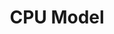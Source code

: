 ---
title: CPU Model
position: 3.2
type: 
description: 
content_markdown: |-
  ###### The CPU model node in the Technopedia database stores information about CPUs, such as the model ID, number or cores, and model information. 

  The CPU_MODEL node is connected to the MANUFACTURER node by a `HAS_A` relationship, which points from the MANUFACTURER to the CPU node.

  Here's a simple query to return 25 results for CPU models:

  `MATCH (n:CPU_MODEL) RETURN n LIMIT 25`
   {: .info}
  
  <br>
    
  The following diagram shows the CPU node and other nodes.
  <br>
  ![API Image](/images/cpu.png){:class="img-responsive"} <br>
  
  
  #### Query Examples <br>
    
  To use the MATCH statements in the following examples, you append the MATCH statement to the following tql endpoint and run a GET request from a API client or use cURL. <br>
   <br>
  `https://v6-1.technopedia.com/tql?q=<MATCH Statement>`


left_code_blocks:
  - code_block: |
      MATCH (n:CPU_MODEL) RETURN n.isa_bit_mode, n.num_threads

       RESPONSE SAMPLE

      {
        "results": [
            {
                "test",
                "s.test",
                "s.anything"
            }
        ]
      {  


    title: Example one
    language: javascript
  - code_block: >-
      MATCH (n:CPU_MODEL) RETURN n.model, n.cores, n.clockrate


       RESPONSE SAMPLE

      {
        "results": [
            {
                "n.clockrate": null,
                "n.cores": "1",
                "n.model": "HyperSPARC Processor 125 MHz (Colorado 2)"
            },
            {
                "n.clockrate": null,
                "n.cores": "2",
                "n.model": "Core 2 Duo Mobile Processor 1.50 GHz (Merom)"
            },
            {
                "n.clockrate": null,
                "n.cores": "8",
                "n.model": "Opteron 6134 Processor 2.30 GHz (Magny-Cours)"
            },
            {
                "n.clockrate": null,
                "n.cores": "1",
                "n.model": "Sempron 2200+ Processor 1.50 GHz (Thorton)"
            },
            {
                "n.clockrate": null,
                "n.cores": "1",
                "n.model": "Itanium 2 Processor 9110N 1.60 GHz (Montvale)"
            },
            {
                "n.clockrate": null,
                "n.cores": "1",
                "n.model": "Xeon 3.0E Processor 3.00 GHz (Irwindale)"
            },
            {
                "n.clockrate": null,
                "n.cores": "2",
                "n.model": "Celeron Processor 2.60 GHz"
            }
        ]
      {  

    title: Example two
    language: javascript

  - code_block: |-
      MATCH (n:CPU_MODEL)<-[:HAS_A]->(x:MANUFACTURER) RETURN n, x

       RESPONSE SAMPLE

      {
        "results": [
            {
                "test",
                "s.test",
                "s.anything"
            }
        ]
      {  


    title: Example three
    language: javascript

  - code_block: |-
      MATCH (n:CPU_MODEL)<-[:HAS_A]-(x:MANUFACTURER)<-[:HAS_A]- RETURN n.cores, x.manufacturer

       RESPONSE SAMPLE

      {
        "results": [
            {
                "test",
                "s.test",
                "s.anything"
            }
        ]
      {  


    title: Example 4
    language: javascript

  - code_block: |-
      MATCH (n:HARDWARE_PRODUCT)<-[e:HAS_A]-(o:MANUFACTURER)-[u:HAS_A]-(y:CPU_MODEL) RETURN n, o, y

       RESPONSE SAMPLE

      {
        "results": [
            {
                "test",
                "s.test",
                "s.anything"
            }
        ]
      {  

    title: Example five
    language: javascript

  - code_block: |-
      curl -G -H "Authorization: Bearer b93477a9-057b-4878-a16b93477a9-057b-4878-a16f-d7f7d1f27a7af-d7f7d1f27a7a" "https://v6.technopedia.com/tql" --data-urlencode' "q=MATCH (h:CPU_MODEL) RETURN h.cores"

       RESPONSE SAMPLE

      {
        "results": [
            {
                "test",
                "s.test",
                "s.anything"
            }
        ]
      {  


      
    title: cURL
    language: bash
    

right_code_blocks:
  - code_block: |2
      technopedia_id
      model
      url
      cores
      clock_rate
      isa_bit_mode
      num_threads
      created_at
      modified_at

    title: CPU Attributes
    language: bash
  - code_block: |2-
      (MANUFACTURER)-[:HAS_A]->(CPU_MODEL)
    title: Relationships
    language: bash
---